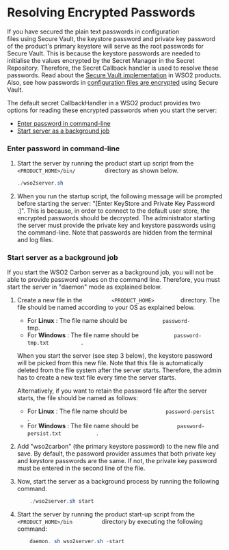 # Resolving Encrypted Passwords

If you have secured the plain text passwords in configuration
files using Secure Vault, the keystore password and private key password
of the product's primary keystore will serve as the root passwords for
Secure Vault. This is because the keystore passwords are needed to
initialise the values encrypted by the Secret Manager in the Secret
Repository. Therefore, the Secret Callback handler is used to resolve
these passwords. Read about the [Secure Vault
implementation](../../administer/securing-passwords-in-configuration-files) in WSO2
products. Also, see how passwords in [configuration files are
encrypted](../../administer/encrypting-passwords-with-cipher-tool) using Secure Vault.

The default secret CallbackHandler in a WSO2 product provides two
options for reading these encrypted passwords when you start the server:

-   [Enter password in
    command-line](#ResolvingEncryptedPasswords-Enterpasswordincommand-line)
-   [Start server as a background
    job](#ResolvingEncryptedPasswords-Startserverasabackgroundjob)

### Enter password in command-line

1.  Start the server by running the product start up script from the
    `           <PRODUCT_HOME>/bin/          ` directory as shown below.

    ``` java
    ./wso2server.sh 
    ```

2.  When you run the startup script, the following message will be
    prompted before starting the server: "\[Enter KeyStore and Private
    Key Password :\]". This is because, in order to connect to the
    default user store, the encrypted passwords should be decrypted. The
    administrator starting the server must provide the private key and
    keystore passwords using the command-line. Note that passwords are
    hidden from the terminal and log files.

### Start server as a background job

If you start the WSO2 Carbon server as a background job, you will not be
able to provide password values on the command line. Therefore, you must
start the server in "daemon" mode as explained below.

1.  Create a new file in the `          <PRODUCT_HOME>         `
    directory. The file should be named according to your OS as
    explained below.
    -   For **Linux** : The file name should be
        `            password-           ` tmp.
    -   For **Windows** : The file name should be
        `            password-tmp.txt           ` .

    When you start the server (see step 3 below), the keystore password
    will be picked from this new file. Note that this file is
    automatically deleted from the file system after the server starts.
    Therefore, the admin has to create a new text file every time the
    server starts.

    Alternatively, if you want to retain the password file after the
    server starts, the file should be named as follows:

    -   For **Linux** : The file name should be
        `             password-persist            ` .
    -   For **Windows** : The file name should be
        `             password-persist.txt            ` .

2.  Add "wso2carbon" (the primary keystore password) to the new file and
    save. By default, the password provider assumes that both private
    key and keystore passwords are the same. If not, the private key
    password must be entered in the second line of the file.
3.  Now, start the server as a background process by running the
    following command.

    ``` java
        ./wso2server.sh start
    ```

4.  Start the server by running the product start-up script from the
    `           <PRODUCT_HOME>/bin          ` directory by executing the
    following command:

    ``` java
        daemon. sh wso2server.sh -start
    ```
